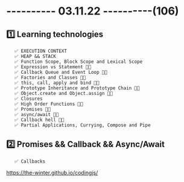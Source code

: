 # ---------- 03.11.22 ----------(106)

## 1️⃣ Learning technologies

       ✅ EXECUTION CONTEXT
       ✅ HEAP && STACK
       ✅ Function Scope, Block Scope and Lexical Scope
       ✅ Expression vs Statement 👍🏻
       ✅ Callback Queue and Event Loop 👍🏻
       ✅ Factories and Classes 👋🏻
       ✅ this, call, apply and bind 👍🏻
       ✅ Prototype Inheritance and Prototype Chain 👋🏻
       ✅ Object.create and Object.assign 👋🏻
       ✅ Closures
       ✅ High Order Functions 👍🏻
       ✅ Promises 👍🏻
       ✅ async/await 👍🏻
       ✅ Callback hell 👍🏻
       ✅ Partial Applications, Currying, Compose and Pipe

## 2️⃣ Promises && Callback && Async/Await

       ✅ Callbacks

https://the-winter.github.io/codingjs/
